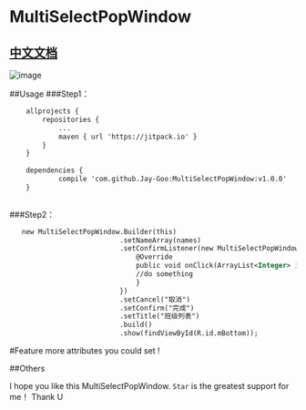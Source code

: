 
# MultiSelectPopWindow

## [中文文档](https://github.com/Jay-Goo/MultiSelectPopWindow/blob/master/README_ZH.md)


![image](https://github.com/Jay-Goo/MultiSelectPopWindow/blob/master/preview/2017-02-23%2010_25_46.gif)



##Usage
###Step1：
```xml
    allprojects {
		repositories {
			...
			maven { url 'https://jitpack.io' }
		}
	}
	
	dependencies {
	        compile 'com.github.Jay-Goo:MultiSelectPopWindow:v1.0.0'
	}
   
```


###Step2：
```xml
   new MultiSelectPopWindow.Builder(this)
                           .setNameArray(names)
                           .setConfirmListener(new MultiSelectPopWindow.OnConfirmClickListener() {
                               @Override
                               public void onClick(ArrayList<Integer> indexList, ArrayList<String> selectedList) {
                               //do something
                               }
                           })
                           .setCancel("取消")
                           .setConfirm("完成")
                           .setTitle("班级列表")
                           .build()
                           .show(findViewById(R.id.mBottom));
```

#Feature
more attributes you could set !


##Others 

I hope you like this MultiSelectPopWindow. `Star` is the greatest support for me！ Thank U




